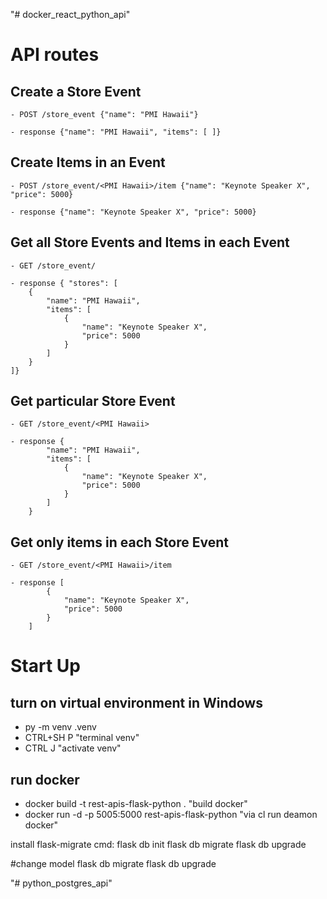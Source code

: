"# docker_react_python_api" 

# API routes

## Create a Store Event
```
- POST /store_event {"name": "PMI Hawaii"}

- response {"name": "PMI Hawaii", "items": [ ]}
```

## Create Items in an Event
```
- POST /store_event/<PMI Hawaii>/item {"name": "Keynote Speaker X", "price": 5000}

- response {"name": "Keynote Speaker X", "price": 5000}
```

## Get all Store Events and Items in each Event
```
- GET /store_event/

- response { "stores": [
    {
        "name": "PMI Hawaii",
        "items": [
            {
                "name": "Keynote Speaker X",
                "price": 5000
            }
        ]
    }
]}
```

## Get particular Store Event
```
- GET /store_event/<PMI Hawaii>

- response {
        "name": "PMI Hawaii",
        "items": [
            {
                "name": "Keynote Speaker X",
                "price": 5000
            }
        ]
    }
```

## Get only items in each Store Event
```
- GET /store_event/<PMI Hawaii>/item

- response [
        {
            "name": "Keynote Speaker X",
            "price": 5000
        }
    ]
```

# Start Up

## turn on virtual environment in Windows
- py -m venv .venv
- CTRL+SH P  "terminal venv" 
- CTRL J "activate venv"

## run docker
- docker build -t rest-apis-flask-python . "build docker"
- docker run -d -p 5005:5000 rest-apis-flask-python "via cl run deamon docker"

install flask-migrate
cmd: flask db init
flask db migrate
flask db upgrade

#change model
flask db migrate
flask db upgrade


"# python_postgres_api" 

